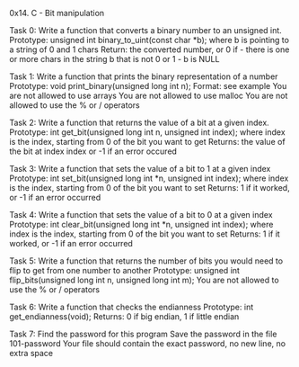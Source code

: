 0x14. C - Bit manipulation

Task 0: Write a function that converts a binary number to an unsigned int.
	Prototype: unsigned int binary_to_uint(const char *b);
	where b is pointing to a string of 0 and 1 chars
	Return: the converted number, or 0 if
	- there is one or more chars in the string b that is not 0 or 1
	- b is NULL

Task 1: Write a function that prints the binary representation of a number
	Prototype: void print_binary(unsigned long int n);
	Format: see example
	You are not allowed to use arrays
	You are not allowed to use malloc
	You are not allowed to use the % or / operators

Task 2: Write a function that returns the value of a bit at a given index.
	Prototype: int get_bit(unsigned long int n, unsigned int index);
	where index is the index, starting from 0 of the bit you want to get
	Returns: the value of the bit at index index or -1 if an error occured

Task 3: Write a function that sets the value of a bit to 1 at a given index
	Prototype: int set_bit(unsigned long int *n, unsigned int index);
	where index is the index, starting from 0 of the bit you want to set
	Returns: 1 if it worked, or -1 if an error occurred

Task 4: Write a function that sets the value of a bit to 0 at a given index
	Prototype: int clear_bit(unsigned long int *n, unsigned int index);
	where index is the index, starting from 0 of the bit you want to set
	Returns: 1 if it worked, or -1 if an error occurred

Task 5: Write a function that returns the number of bits you would need to flip to get from one number to another
	Prototype: unsigned int flip_bits(unsigned long int n, unsigned long int m);
	You are not allowed to use the % or / operators

Task 6: Write a function that checks the endianness
	Prototype: int get_endianness(void);
	Returns: 0 if big endian, 1 if little endian

Task 7: Find the password for this program
	Save the password in the file 101-password
	Your file should contain the exact password, no new line, no extra space

